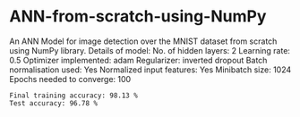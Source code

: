 # ANN-from-scratch-using-NumPy
An ANN Model for image detection over the MNIST dataset from scratch using NumPy library.
Details of model: 
	No. of hidden layers: 2
	Learning rate: 0.5
	Optimizer implemented: adam
	Regularizer: inverted dropout 
	Batch normalisation used: Yes
	Normalized input features: Yes
	Minibatch size: 1024
	Epochs needed to converge: 100


	Final training accuracy: 98.13 %
	Test accuracy: 96.78 %
